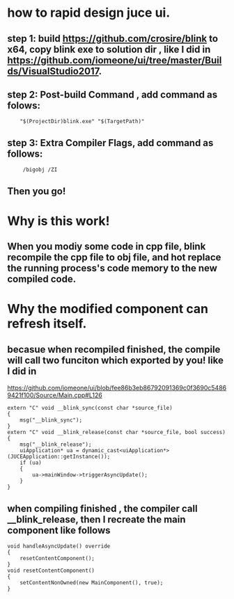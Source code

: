 
# how to rapid design juce ui.
## step 1: build  https://github.com/crosire/blink to x64, copy blink exe to solution dir , like I did in https://github.com/iomeone/ui/tree/master/Builds/VisualStudio2017.

## step 2: Post-build Command , add command as folows:
        "$(ProjectDir)blink.exe" "$(TargetPath)"
        
## step 3: Extra Compiler Flags, add command as follows:
         /bigobj /ZI 
         
## Then you go!





# Why is this work! 
## When you modiy some code in cpp file, blink recompile the cpp file to obj file, and hot replace the running process's code memory to the new compiled code.

# Why the modified component can refresh itself. 
## becasue when recompiled finished, the compile will call two funciton which exported by you! like I did in 
https://github.com/iomeone/ui/blob/fee86b3eb86792091369c0f3690c54869421f100/Source/Main.cpp#L126
```
extern "C" void __blink_sync(const char *source_file)
{
	msg("__blink_sync");
}
extern "C" void __blink_release(const char *source_file, bool success)
{
	msg("__blink_release");
	uiApplication* ua = dynamic_cast<uiApplication*>(JUCEApplication::getInstance());
	if (ua)
	{
		ua->mainWindow->triggerAsyncUpdate();
	}
}
```
## when compiling finished , the compiler call __blink_release, then I recreate the main component like follows
```
void handleAsyncUpdate() override
{
	resetContentComponent();
}
void resetContentComponent()
{
	setContentNonOwned(new MainComponent(), true);
}
```

